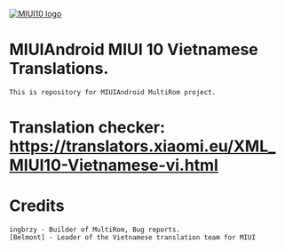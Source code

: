 [![MIUI10 logo](https://camo.githubusercontent.com/2c64916defd22947201df75ee3eb80b1aea94541/68747470733a2f2f692e696d6775722e636f6d2f4134344f6143472e676966)](https://miui.vn/)


# MIUIAndroid MIUI 10 Vietnamese Translations.
	This is repository for MIUIAndroid MultiRom project.

# Translation checker: https://translators.xiaomi.eu/XML_MIUI10-Vietnamese-vi.html

# Credits
    ingbrzy - Builder of MultiRom, Bug reports.
    [Belmont] - Leader of the Vietnamese translation team for MIUI
